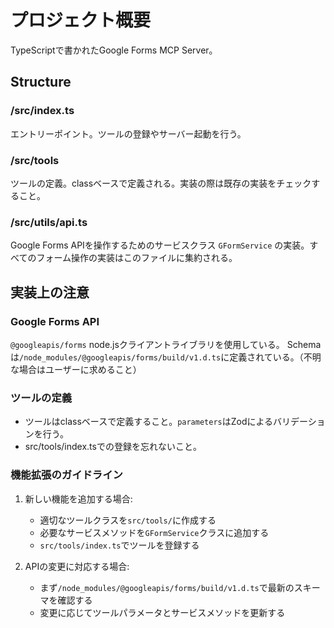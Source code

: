 # プロジェクト概要
TypeScriptで書かれたGoogle Forms MCP Server。

## Structure
### /src/index.ts
エントリーポイント。ツールの登録やサーバー起動を行う。

### /src/tools
ツールの定義。classベースで定義される。実装の際は既存の実装をチェックすること。

### /src/utils/api.ts
Google Forms APIを操作するためのサービスクラス `GFormService` の実装。すべてのフォーム操作の実装はこのファイルに集約される。

## 実装上の注意
### Google Forms API
`@googleapis/forms` node.jsクライアントライブラリを使用している。
Schemaは`/node_modules/@googleapis/forms/build/v1.d.ts`に定義されている。（不明な場合はユーザーに求めること）

### ツールの定義
- ツールはclassベースで定義すること。`parameters`はZodによるバリデーションを行う。
- src/tools/index.tsでの登録を忘れないこと。

### 機能拡張のガイドライン
1. 新しい機能を追加する場合:
   - 適切なツールクラスを`src/tools/`に作成する
   - 必要なサービスメソッドを`GFormService`クラスに追加する
   - `src/tools/index.ts`でツールを登録する

2. APIの変更に対応する場合:
   - まず`/node_modules/@googleapis/forms/build/v1.d.ts`で最新のスキーマを確認する
   - 変更に応じてツールパラメータとサービスメソッドを更新する